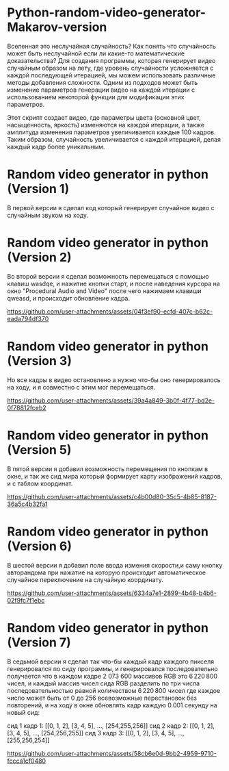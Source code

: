 # Python-random-video-generator-Makarov-version

Вселенная это неслучайная случайность? Как понять что случайность может быть неслучайной если ли какие-то математические доказательства? Для создания программы, которая генерирует видео случайным образом на лету, где уровень случайности усложняется с каждой последующей итерацией, мы можем использовать различные методы добавления сложности. Одним из подходов может быть изменение параметров генерации видео на каждой итерации с использованием некоторой функции для модификации этих параметров.

Этот скрипт создает видео, где параметры цвета (основной цвет, насыщенность, яркость) изменяются на каждой итерации, а также амплитуда изменения параметров увеличивается каждые 100 кадров. Таким образом, случайность увеличивается с каждой итерацией, делая каждый кадр более уникальным.

# Random video generator in python (Version 1)

В первой версии я сделал код который генерирует случайное видео с случайным звуком на ходу.

# Random video generator in python (Version 2)

Во второй версии я сделал возможность перемещаться с помощью клавиш wasdqe, и нажитие кнопки старт, и после наведения курсора на окно "Procedural Audio and Video" после чего нажимаем клавиши qweasd, и происходит обновление кадра.

https://github.com/user-attachments/assets/04f3ef90-ecfd-407c-b62c-eada794df370

# Random video generator in python (Version 3)

Но все кадры в видео остановлено а нужно что-бы оно генерировалось на ходу, и я совместно с этим мог перемещаться.

https://github.com/user-attachments/assets/39a4a849-3b0f-4f77-bd2e-0f78812fceb2

# Random video generator in python (Version 5)

В пятой версии я добавил возможность перемещения по кнопкам в окне, и так же сид мира который формирует карту изображений кадров, и с таблом координат.

https://github.com/user-attachments/assets/c4b00d80-35c5-4b85-8187-36a5c4b32fa1

# Random video generator in python (Version 6)

В шестой версии я добавил поле ввода измения скорости,и саму кнопку авторандома при нажатие на которую происходит автоматическое случайное переключение на случайную координату.

https://github.com/user-attachments/assets/6334a7e1-2899-4b48-b4b6-02f9fc7f1ebc

# Random video generator in python (Version 7)

В седьмой версии я сделал так что-бы каждый кадр каждого пикселя генерировался по сиду программы, и генерировался последовательно получается что в каждом кадре 2 073 600 массивов RGB это 6 220 800 чисел, и каждый массив чисел сида RGB разделить по три числа последовательностью равной количеством 6 220 800 чисел где каждое число может быть от 0 до 256 всевозможные перестановок без повторений, и на ходу в окне обновлять кадр каждую 0.001 секунду на новый сид:

сид 1 кадр 1: [[0, 1, 2], [3, 4, 5], ..., [254,255,256]]
сид 2 кадр 2: [[0, 1, 2], [3, 4, 5], ..., [254,256,255]]
сид 3 кадр 3: [[0, 1, 2], [3, 4, 5], ..., [255,256,254]]

https://github.com/user-attachments/assets/58cb6e0d-9bb2-4959-9710-fccca1cf0480

